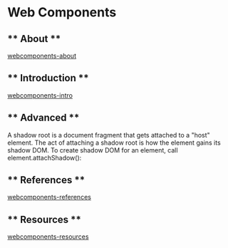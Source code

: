 # Web Components

<!-- tabs:start -->

## ** About **
[webcomponents-about](webcomponents-about.md ':include')

## ** Introduction **
[webcomponents-intro](webcomponents-intro.md ':include')

## ** Advanced **
A shadow root is a document fragment that gets attached to a "host" element. The act of attaching a shadow root is how the element gains its shadow DOM. To create shadow DOM for an element, call element.attachShadow():

## ** References **
[webcomponents-references](webcomponents-references.md ':include')

## ** Resources **
[webcomponents-resources](webcomponents-resources.md ':include')

<!-- tabs:end -->
